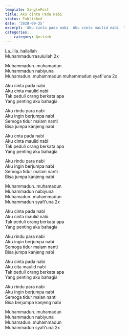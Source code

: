 ```yaml
---
template: SinglePost
title: Aku cinta Pada Nabi
status: Published
date: '2020-09-25'
excerpt: 'Aku cinta pada nabi  Aku cinta maulid nabi  '
categories:
  - category: Qosidah
---
```

La..illa..hailallah  
Muhammadurrasulullah 2x  

Muhammadun..muhamadun  
Muhammadun nabiyuna  
Muhamadun..muhammadun muhammadun syafi'una 2x  

Aku cinta pada nabi  
Aku cinta maulid nabi  
Tak peduli orang berkata apa  
Yang penting aku bahagia  

Aku rindu para nabi  
Aku ingin berjumpa nabi  
Semoga tidur malam nanti  
Bisa jumpa kanjeng nabi  

Aku cnta pada nabi  
Aku cinta maulid nabi  
Tak peduli orang berkata apa  
Yang penting aku bahagia  

Aku rindu para nabi  
Aku ingin berjumpa nabi  
Semoga tidur malam nanti  
Bisa jumpa kanjeng nabi  

Muhammadun..muhamadun  
Muhammadun nabiyuna  
Muhamadun..muhammadun  
Muhammadun syafi'una 2x  

Aku cinta pada nabi  
Aku cinta maulid nabi  
Tak peduli orang berkata apa  
Yang penting aku bahagia  

Aku rindu para nabi  
Aku ingin berjumpa nabi  
Semoga tidur malam nanti  
Bisa jumpa kanjeng nabi  

Aku cinta pada nabi  
Aku cita maulid nabi  
Tak peduli orang berkata apa  
Yang penting aku bahagia  

Aku rindu para nabi  
Aku ingin berjumpa nabi  
Semoga tidur malan nanti  
Bisa berjumpa kanjeng nabi  

Muhammadun..muhamadun  
Muhammadun nabiyuna  
Muhamadun..muhammadun  
Muhammadun syafi'una 2x  
